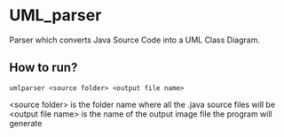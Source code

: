 # UML_parser

 Parser which converts Java Source Code into a UML Class Diagram.
 
## How to run?
 ```umlparser <source folder> <output file name>```


\<source folder\> is the folder name where all the .java source files will be
\<output file name\> is the name of the output image file the program will generate
